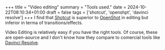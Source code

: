 +++
title = "Video editing"
summary = "Tools used."
date = 2024-10-22T08:10:34+01:00
draft = false
tags = ['shotcut', 'openshpt', 'davinci resolve']
+++
I find that [Shotcut](https://www.shotcut.org/) is superior to [OpenShot](https://www.openshot.org/) in editing but inferior in terma of transitions/effects.

Video Editing is relatively easy if you have the right tools. Of course, these are open-aource and I don't know how they compare to comercial tools like [Davinci Resolve](https://www.blackmagicdesign.com/products/davinciresolve).
